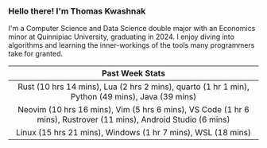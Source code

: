 
### Hello there! I'm Thomas Kwashnak

I'm a Computer Science and Data Science double major with an Economics
minor at Quinnipiac University, graduating in 2024.
I enjoy diving into algorithms and learning the inner-workings of the tools
many programmers take for granted.

| Past Week Stats |
| :---: |
| Rust (10 hrs 14 mins), Lua (2 hrs 2 mins), quarto (1 hr 1 min), Python (49 mins), Java (39 mins) |
| Neovim (10 hrs 16 mins), Vim (5 hrs 6 mins), VS Code (1 hr 6 mins), Rustrover (11 mins), Android Studio (6 mins) |
| Linux (15 hrs 21 mins), Windows (1 hr 7 mins), WSL (18 mins) |

